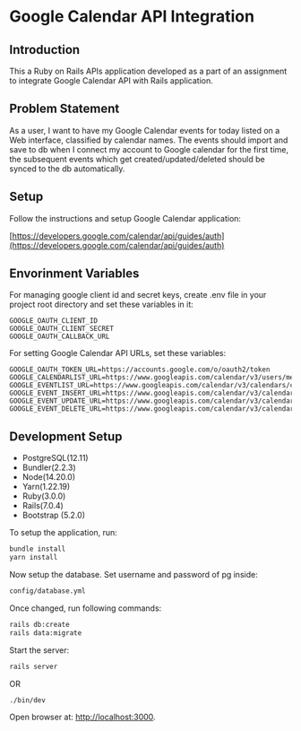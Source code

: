 # Google Calendar API Integration

## Introduction

This a Ruby on Rails APIs application developed as a part of an assignment to integrate Google Calendar API with Rails application.

## Problem Statement

As a user, I want to have my Google Calendar events for today listed on a Web interface,
classified by calendar names.
The events should import and save to db when I connect my account to Google calendar for the
first time, the subsequent events which get
created/updated/deleted should be synced to the db automatically.

## Setup

Follow the instructions and setup Google Calendar application:

[https://developers.google.com/calendar/api/guides/auth](https://developers.google.com/calendar/api/guides/auth)

## Envorinment Variables

For managing google client id and secret keys, create .env file in your project root directory and set these variables in it:

```
GOOGLE_OAUTH_CLIENT_ID
GOOGLE_OAUTH_CLIENT_SECRET
GOOGLE_OAUTH_CALLBACK_URL
```

For setting Google Calendar API URLs, set these variables:

```
GOOGLE_OAUTH_TOKEN_URL=https://accounts.google.com/o/oauth2/token
GOOGLE_CALENDARLIST_URL=https://www.googleapis.com/calendar/v3/users/me/calendarList
GOOGLE_EVENTLIST_URL=https://www.googleapis.com/calendar/v3/calendars/calendarId/events
GOOGLE_EVENT_INSERT_URL=https://www.googleapis.com/calendar/v3/calendars/calendarId/events
GOOGLE_EVENT_UPDATE_URL=https://www.googleapis.com/calendar/v3/calendars/calendarId/events/eventId
GOOGLE_EVENT_DELETE_URL=https://www.googleapis.com/calendar/v3/calendars/calendarId/events/eventId
```

## Development Setup

- PostgreSQL(12.11)
- Bundler(2.2.3)
- Node(14.20.0)
- Yarn(1.22.19)
- Ruby(3.0.0)
- Rails(7.0.4)
- Bootstrap (5.2.0)

To setup the application, run:
```sh
bundle install
yarn install
```

Now setup the database. Set username and password of pg inside:
```sh
config/database.yml
```

Once changed, run following commands:

```sh
rails db:create
rails data:migrate
```

Start the server:

```sh
rails server
```
OR

```sh
./bin/dev
```

Open browser at: [http://localhost:3000](http://localhost:3000).
